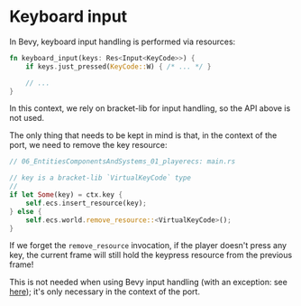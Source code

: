 # Keyboard input

In Bevy, keyboard input handling is performed via resources:

```rs
fn keyboard_input(keys: Res<Input<KeyCode>>) {
    if keys.just_pressed(KeyCode::W) { /* ... */ }

    // ...
}
```

In this context, we rely on bracket-lib for input handling, so the API above is not used.

The only thing that needs to be kept in mind is that, in the context of the port, we need to remove the key resource:

```rs
// 06_EntitiesComponentsAndSystems_01_playerecs: main.rs

// key is a bracket-lib `VirtualKeyCode` type
//
if let Some(key) = ctx.key {
    self.ecs.insert_resource(key);
} else {
    self.ecs.world.remove_resource::<VirtualKeyCode>();
}
```

If we forget the `remove_resource` invocation, if the player doesn't press any key, the current frame will still hold the keypress resource from the previous frame!

This is not needed when using Bevy input handling (with an exception: see [here](https://bevy-cheatbook.github.io/programming/states.html#with-input)); it's only necessary in the context of the port.
